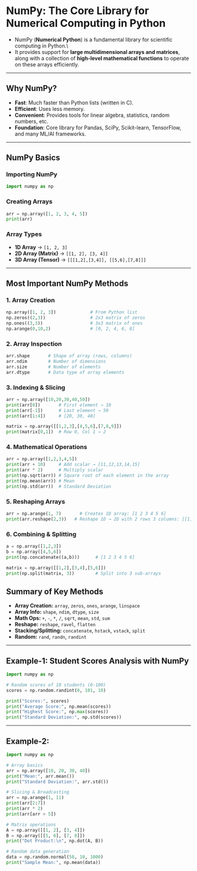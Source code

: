 # NumPy: The Core Library for Numerical Computing in Python

- NumPy (**Numerical Python**) is a fundamental library for scientific
computing in Python.\
- It provides support for **large multidimensional arrays and matrices**,
along with a collection of **high-level mathematical functions** to
operate on these arrays efficiently.

------------------------------------------------------------------------

## Why NumPy?

-   **Fast**: Much faster than Python lists (written in C).
-   **Efficient**: Uses less memory.
-   **Convenient**: Provides tools for linear algebra, statistics,
    random numbers, etc.
-   **Foundation**: Core library for Pandas, SciPy, Scikit-learn,
    TensorFlow, and many ML/AI frameworks.

------------------------------------------------------------------------

## NumPy Basics

### Importing NumPy

``` python
import numpy as np
```

### Creating Arrays

``` python
arr = np.array([1, 2, 3, 4, 5])
print(arr)
```

### Array Types

-   **1D Array** → `[1, 2, 3]`
-   **2D Array (Matrix)** → `[[1, 2], [3, 4]]`
-   **3D Array (Tensor)** → `[[[1,2],[3,4]], [[5,6],[7,8]]]`

------------------------------------------------------------------------

## Most Important NumPy Methods

### 1. Array Creation

``` python
np.array([1, 2, 3])             # From Python list
np.zeros((2,3))                 # 2x3 matrix of zeros
np.ones((3,3))                  # 3x3 matrix of ones
np.arange(0,10,2)               # [0, 2, 4, 6, 8]
```

### 2. Array Inspection

``` python
arr.shape       # Shape of array (rows, columns)
arr.ndim        # Number of dimensions
arr.size        # Number of elements
arr.dtype       # Data type of array elements
```

### 3. Indexing & Slicing

``` python
arr = np.array([10,20,30,40,50])
print(arr[0])       # First element → 10
print(arr[-1])      # Last element → 50
print(arr[1:4])     # [20, 30, 40]

matrix = np.array([[1,2,3],[4,5,6],[7,8,9]])
print(matrix[0,1])  # Row 0, Col 1 → 2
```

### 4. Mathematical Operations

``` python
arr = np.array([1,2,3,4,5])
print(arr + 10)     # Add scalar → [11,12,13,14,15]
print(arr * 2)      # Multiply scalar
print(np.sqrt(arr)) # Square root of each element in the array
print(np.mean(arr)) # Mean
print(np.std(arr))  # Standard Deviation
```

### 5. Reshaping Arrays

``` python
arr = np.arange(1, 7)       # Creates 1D array: [1 2 3 4 5 6]
print(arr.reshape(2,3))   # Reshape 1D → 2D with 2 rows 3 columns: [[1, 2, 3],[4, 5, 6]]
```

### 6. Combining & Splitting

``` python
a = np.array([1,2,3])
b = np.array([4,5,6])
print(np.concatenate((a,b)))      # [1 2 3 4 5 6]

matrix = np.array([[1,2],[3,4],[5,6]])
print(np.split(matrix, 3))        # Split into 3 sub-arrays
```

## Summary of Key Methods

-   **Array Creation:** `array`, `zeros`, `ones`, `arange`, `linspace`
-   **Array Info:** `shape`, `ndim`, `dtype`, `size`
-   **Math Ops:** `+`, `-`, `*`, `/`, `sqrt`, `mean`, `std`, `sum`
-   **Reshape:** `reshape`, `ravel`, `flatten`
-   **Stacking/Splitting:** `concatenate`, `hstack`, `vstack`, `split`
-   **Random:** `rand`, `randn`, `randint`

------------------------------------------------------------------------

## Example-1: Student Scores Analysis with NumPy

``` python
import numpy as np

# Random scores of 10 students (0-100)
scores = np.random.randint(0, 101, 10)

print("Scores:", scores)
print("Average Score:", np.mean(scores))
print("Highest Score:", np.max(scores))
print("Standard Deviation:", np.std(scores))
```

------------------------------------------------------------------------

## Example-2:

``` python
import numpy as np

# Array basics
arr = np.array([10, 20, 30, 40])
print("Mean:", arr.mean())
print("Standard Deviation:", arr.std())

# Slicing & Broadcasting
arr = np.arange(1, 11)
print(arr[2:7])
print(arr * 2)
print(arr[arr > 5])

# Matrix operations
A = np.array([[1, 2], [3, 4]])
B = np.array([[5, 6], [7, 8]])
print("Dot Product:\n", np.dot(A, B))

# Random data generation
data = np.random.normal(50, 10, 1000)
print("Sample Mean:", np.mean(data))
```
